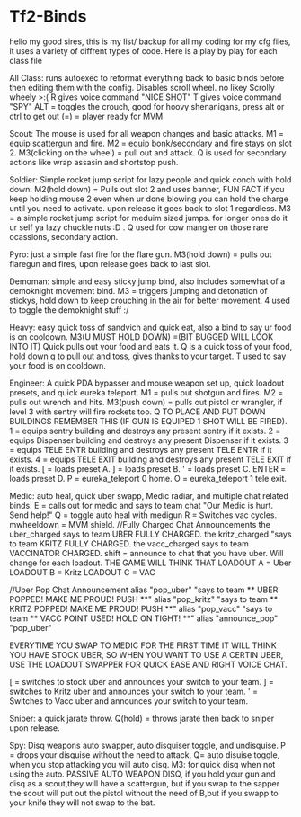 # Tf2-Binds
hello my good sires, this is my list/ backup for all my coding for my cfg files, it uses a variety of diffrent types of code. Here is a play by play for each class file

All Class: runs autoexec to reformat everything back to basic binds before then editing them with the config. Disables scroll wheel. no likey Scrolly wheely >:(
R gives voice command "NICE SHOT"
T gives voice command "SPY"
ALT = toggles the crouch, good for hoovy shenanigans, press alt or ctrl to get out
(=) = player ready for MVM

Scout: The mouse is used for all weapon changes and basic attacks. 
M1 = equip scattergun and fire. 
M2 = equip bonk/secondary and fire stays on slot 2. 
M3(clicking on the wheel) = pull out and attack. 
Q is used for secondary actions like wrap assasin and shortstop push.

Soldier: Simple rocket jump script for lazy people and quick conch with hold down.
M2(hold down) = Pulls out slot 2 and uses banner, FUN FACT if you keep holding mouse 2 even when ur done blowing you can hold the charge until you need to activate. upon release it goes back to slot 1 regardless.
M3 = a simple rocket jump script for meduim sized jumps. for longer ones do it ur self ya lazy chuckle nuts :D .
Q used for cow mangler on those rare ocassions, secondary action.

Pyro: just a simple fast fire for the flare gun.
M3(hold down) = pulls out flaregun and fires, upon release goes back to last slot.

Demoman: simple and easy sticky jump bind, also includes somewhat of a demoknight movement bind.
M3 = triggers jumping and detonation of stickys, hold down to keep crouching in the air for better movement.
4 used to toggle the demoknight stuff :/ 

Heavy: easy quick toss of sandvich and quick eat, also a bind to say ur food is on cooldown.
M3(U MUST HOLD DOWN) =(BIT BUGGED WILL LOOK INTO IT) Quick pulls out your food and eats it.
Q is a quick toss of your food, hold down q to pull out and toss, gives thanks to your target.
T used to say your food is on cooldown.

Engineer: A quick PDA bypasser and mouse weapon set up, quick loadout presets, and quick eureka teleport.
M1 = pulls out shotgun and fires.
M2 = pulls out wrench and hits.
M3(push down) = pulls out pistol or wrangler, if level 3 with sentry will fire rockets too.
Q TO PLACE AND PUT DOWN BUILDINGS REMEMBER THIS (IF GUN IS EQUIPED 1 SHOT WILL BE FIRED).
1 = equips sentry building and destroys any present sentry if it exists.
2 = equips Dispenser building and destroys any present Dispenser if it exists.
3 = equips TELE ENTR building and destroys any present TELE ENTR if it exists.
4 = equips TELE EXIT building and destroys any present TELE EXIT if it exists.
[ = loads preset A.
] = loads preset B.
' = loads preset C.
ENTER = loads preset D.
P = eureka_teleport 0 home.
O = eureka_teleport 1 tele exit.

Medic: auto heal, quick uber swapp, Medic radiar, and multiple chat related binds.
E = calls out for medic and says to team chat "Our Medic is hurt. Send help!"
Q = toggle auto heal with medigun
R = Switches vac cycles.
mwheeldown = MVM shield.
//Fully Charged Chat Announcements
the uber_charged says to team UBER FULLY CHARGED.
the kritz_charged "says to team KRITZ FULLY CHARGED.
the vacc_charged says to team  VACCINATOR CHARGED.
shift = announce to chat that you have uber. Will change for each loadout.
THE GAME WILL THINK THAT 
LOADOUT A = Uber
LOADOUT B = Kritz
LOADOUT C = VAC

//Uber Pop Chat Announcement
alias "pop_uber" "says to team ** UBER POPPED! MAKE ME PROUD! PUSH **"
alias "pop_kritz" "says to team ** KRITZ POPPED! MAKE ME PROUD! PUSH **"
alias "pop_vacc" "says to team ** VACC POINT USED! HOLD ON TIGHT! **"
alias "announce_pop" "pop_uber"

EVERYTIME YOU SWAP TO MEDIC FOR THE FIRST TIME IT WILL THINK YOU HAVE STOCK UBER, SO WHEN YOU WANT TO USE A CERTIN UBER, USE THE LOADOUT SWAPPER FOR QUICK EASE AND RIGHT VOICE CHAT.

[ = switches to stock uber and announces your switch to your team.
] = switches to Kritz uber and announces your switch to your team.
' = Switches to Vacc uber and announces your switch to your team.

Sniper: a quick jarate throw.
Q(hold) = throws jarate then back to sniper upon release.

Spy: Disq weapons auto swapper, auto disquiser toggle, and undisquise.
P = drops your disquise without the need to attack.
Q= auto disuise toggle, when you stop attacking you will auto disq.
M3: for quick disq when not using the auto.
PASSIVE AUTO WEAPON DISQ, if you hold your gun and disq as a scout,they will have a scattergun, but if you swap to the sapper the scout will put out the pistol without the need of B,but if you swapp to your knife they will not swap to the bat.
